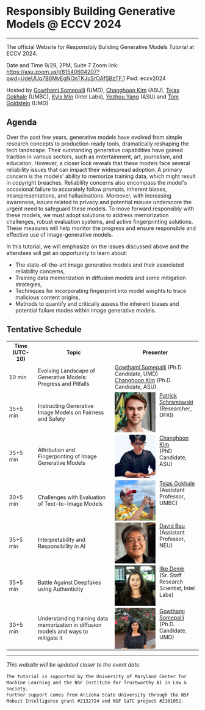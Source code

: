 # Responsibly Building Generative Models @ ECCV 2024
---
The official Website for Responsibly Building Generative Models Tutorial at ECCV 2024.

Date and Time 9/29, 2PM, Suite 7
Zoom link: https://asu.zoom.us/j/81540604207?pwd=UdeUUq7B6MvEgNOnTKJuSrOAfSBzTF.1
Pwd: eccv2024

Hosted by [Gowthami Somepalli](https://somepago.github.io/) (UMD), [Changhoon Kim](https://www.changhoonkim.com/) (ASU), [Tejas Gokhale](https://www.tejasgokhale.com/) (UMBC), [Kyle Min](https://sites.google.com/view/kylemin) (Intel Labs), [Yezhou Yang](https://yezhouyang.engineering.asu.edu/) (ASU) and [Tom Goldstein](https://www.cs.umd.edu/~tomg/) (UMD)

## Agenda
Over the past few years, generative models have evolved from simple research concepts to production-ready tools, dramatically reshaping the tech landscape. Their outstanding generative capabilities have gained traction in various sectors, such as entertainment, art, journalism, and education. However, a closer look reveals that these models face several reliability issues that can impact their widespread adoption. A primary concern is the models' ability to memorize training data, which might result in copyright breaches. Reliability concerns also encompass the model's occasional failure to accurately follow prompts, inherent biases, misrepresentations, and hallucinations. Moreover, with increasing awareness, issues related to privacy and potential misuse underscore the urgent need to safeguard these models. To move forward responsibly with these models, we must adopt solutions to address memorization challenges, robust evaluation systems, and active fingerprinting solutions. These measures will help monitor the progress and ensure responsible and effective use of image-generative models.

In this tutorial, we will emphasize on the issues discussed above and the attendees will get an opportunity to learn about:
- The state-of-the-art image generative models and their associated reliability concerns,
- Training data memorization in diffusion models and some mitigation strategies,
- Techniques for incorporating fingerprint into model weights to trace malicious content origins,
- Methods to quantify and critically assess the inherent biases and potential failure modes within image generative models.

## Tentative Schedule
<table>
	<tr>
		<th width="15%"> Time (UTC-10) </th>
		<th width="40%"> Topic </th>
		<th> Presenter </th>
	</tr>
	<tr>
    	<td> 10 min </td>
    	<td> Evolving Landscape of Generative Models: Progress and Pitfalls </td>
			<td valign="center"> 
			<!-- Speaker 1 Image and Link -->
			<a href="https://somepago.github.io/">Gowthami Somepalli</a> (Ph.D. Candidate, UMD)<br/>
			<!-- Speaker 2 Image and Link -->
			<a href="https://changhoonkim.github.io/">Changhoon Kim</a> (Ph.D. Candidate, ASU)
			</td>
	</tr>
	<tr>
		<td> 35+5 min </td>
		<td> Instructing Generative Image Models on Fairness and Safety </td>
		<td valign="center"> 
			<img style="padding-right: 5%; float: left;" src="images/patrick.jpeg" width="50%">   
			<a href="https://ml-research.github.io/people/pschramowski/">Patrick Schramowski</a> <br/> (Researcher, DFKI)
		</td>
	</tr>
	<tr>
		<td> 35+5 min </td>
		<td> Attribution and Fingerprinting of Image Generative Models </td>
		<td valign="center"> 
			<img style="padding-right: 5%; float: left;" src="images/changhoonkim.jpg" width="50%">   
			<a href="https://www.changhooonkim.com/">Changhoon Kim</a> <br/> (PhD Candidate, ASU)
		</td>
	</tr>
	<tr>
		<td> 30+5 min </td>
		<td> Challenges with Evaluation of Text-to-Image Models </td>
		<td valign="center"> 
			<img style="padding-right: 5%; float: left;" src="images/tg_hawaii.jpg" width="50%">   
			<a href="https://www.tejasgokhale.com/">Tejas Gokhale</a> <br/> (Assistant Professor, UMBC)
		</td>
	</tr>
	<tr>
		<td> 35+5 min </td>
		<td>  Interpretability and Responsibility in AI </td>
		<td valign="center"> 
			<img style="padding-right: 5%; float: left;" src="images/david_bau.jpeg" width="50%"/>   
			<a href="https://baulab.info/">David Bau</a> <br/> (Assistant Professor, NEU)
		</td>
	</tr>
	<tr>
		<td> 35+5 min </td>
		<td> Battle Against Deepfakes using Authenticity </td>
		<td valign="center"> 
			<img style="padding-right: 5%; float: left;" src="images/ilke_demir.png" width="50%">   
			<a href="https://ilkedemir.weebly.com/">Ilke Demir</a> <br/> (Sr. Staff Research Scientist, Intel Labs)
		</td>
	</tr>
	<tr>
		<td> 30+5 min </td>
		<td> Understanding training data memorization in diffusion models and ways to mitigate it </td>
		<td valign="center"> 
			<img style="padding-right: 5%; float: left;" src="images/gowthamisomepalli.jpg" width="50%"/>   
			<a href="https://somepago.github.io/">Gowthami Somepalli</a> <br/> (Ph.D. Candidate, UMD)
		</td>
	</tr>
</table>



---
*This website will be updated closer to the event date.*


```
The tutorial is supported by the University of Maryland Center for Machine Learning and the NSF Institute for Trustworthy AI in Law & Society. 
Further support comes from Arizona State University through the NSF Robust Intelligence grant #2132724 and NSF SaTC project #2101052.
```
